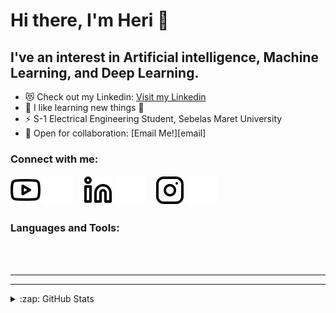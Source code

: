 # Hi there, I'm Heri  👋 


## I've an interest in Artificial intelligence, Machine Learning, and Deep Learning.

- 😻 Check out my Linkedin: [Visit my Linkedin][linkedin]
- 🌱 I like learning new things 🤣
- ⚡ S-1 Electrical Engineering Student, Sebelas Maret University
- 👯 Open for collaboration: [Email Me!][email]

### Connect with me:


[![website](./img/youtube-light.svg)](https://www.youtube.com/@MidCore)
[![website](./img/youtube-dark.svg)](https://www.youtube.com/@MidCore)
&nbsp;&nbsp;
[![website](./img/linkedin-light.svg)](https://www.linkedin.com/in/wahyu-heriyanto-bb972921a/)
[![website](./img/linkedin-dark.svg)](https://www.linkedin.com/in/wahyu-heriyanto-bb972921a/)
&nbsp;&nbsp;
[![website](./img/instagram-light.svg)](https://www.instagram.com/wahyu_herii/)
[![website](./img/instagram-dark.svg)](https://www.instagram.com/wahyu_herii/)

### Languages and Tools:

<br />
<br />

---

---


<details>
  <summary>:zap: GitHub Stats</summary>

  <img align="left" alt="GitHub Stats" src="https://github-readme-stats.vercel.app/api?username=codeSTACKr&show_icons=true&hide_border=false&title_color=ff652f&icon_color=FFE400&bg_color=09131B&text_color=ffffff&border_color=0c1a25" />

</details>

[course]: https://www.linkedin.com/in/wahyu-heriyanto-bb972921a/
[linkedin]: https://www.linkedin.com/in/wahyu-heriyanto-bb972921a/

